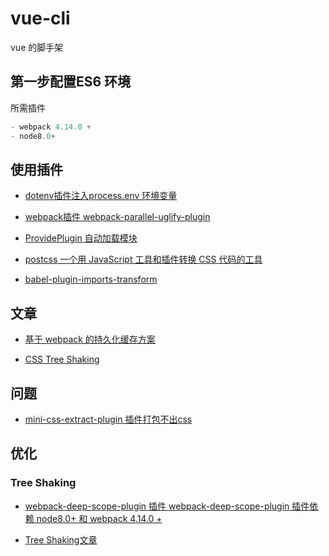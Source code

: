 # vue-cli


vue  的脚手架



## 第一步配置ES6 环境

所需插件

```js
- webpack 4.14.0 +
- node8.0+
```

## 使用插件





- [dotenv插件注入process.env 环境变量](https://github.com/motdotla/dotenv)


- [webpack插件 webpack-parallel-uglify-plugin](https://www.cnblogs.com/tugenhua0707/p/9569762.html)


- [ProvidePlugin 自动加载模块](https://webpack.docschina.org/plugins/provide-plugin/#src/components/Sidebar/Sidebar.jsx)

- [postcss 一个用 JavaScript 工具和插件转换 CSS 代码的工具](https://www.postcss.com.cn/)

- [babel-plugin-imports-transform](https://segmentfault.com/a/1190000010787241)
## 文章

- [基于 webpack 的持久化缓存方案](https://github.com/pigcan/blog/issues/9)

- [CSS Tree Shaking](https://www.cnblogs.com/geyouneihan/p/9575674.html)



## 问题


- [mini-css-extract-plugin 插件打包不出css](https://segmentfault.com/q/1010000015853260)


## 优化

### Tree Shaking

- [webpack-deep-scope-plugin 插件 webpack-deep-scope-plugin 插件依赖 node8.0+ 和 webpack 4.14.0 +]()

- [Tree Shaking文章](https://www.cnblogs.com/tugenhua0707/p/9671618.html)




